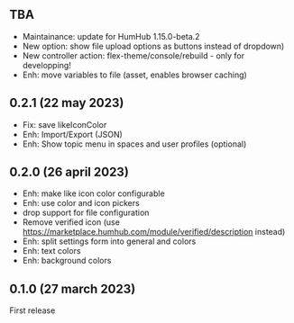 ## TBA
- Maintainance: update for HumHub 1.15.0-beta.2
- New option: show file upload options as buttons instead of dropdown)
- New controller action: flex-theme/console/rebuild - only for developping!
- Enh: move variables to file (asset, enables browser caching)

## 0.2.1 (22 may 2023)
- Fix: save likeIconColor
- Enh: Import/Export (JSON)
- Enh: Show topic menu in spaces and user profiles (optional)

## 0.2.0 (26 april 2023)
- Enh: make like icon color configurable
- Enh: use color and icon pickers
- drop support for file configuration
- Remove verified icon (use https://marketplace.humhub.com/module/verified/description instead)
- Enh: split settings form into general and colors
- Enh: text colors
- Enh: background colors

## 0.1.0 (27 march 2023)
First release
